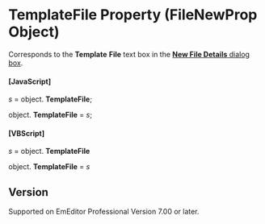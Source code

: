 # TemplateFile Property (FileNewProp Object)

Corresponds to the **Template**
**File** text box in the
[**New File Details** dialog box](../../dlg/properties/file/new_details/index).

#### \[JavaScript\]

_s_ = object. **TemplateFile**;

object. **TemplateFile** = _s_;

#### \[VBScript\]

_s_ = object. **TemplateFile**

object. **TemplateFile** = _s_

## Version

Supported on EmEditor Professional Version 7.00 or later.
